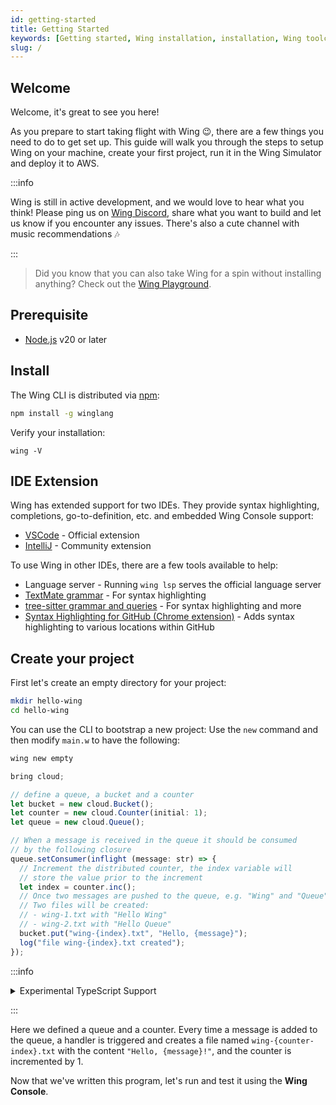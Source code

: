 ```yaml
---
id: getting-started
title: Getting Started
keywords: [Getting started, Wing installation, installation, Wing toolchain]
slug: /
---
```


## Welcome

Welcome, it's great to see you here!

As you prepare to start taking flight with Wing 😉, there are a few things you need to do to get set up.
This guide will walk you through the steps to setup Wing on your machine, create your first project, run it in the Wing Simulator and deploy it to AWS.

:::info

Wing is still in active development, and we would love to hear what you think! Please ping us on [Wing Discord](https://t.winglang.io/discord), share what you want to build
and let us know if you encounter any issues. There's also a cute channel with music recommendations 🎶

:::

> Did you know that you can also take Wing for a spin without installing anything?
> Check out the [Wing Playground](https://www.winglang.io/play/).

## Prerequisite

* [Node.js](https://nodejs.org/en/) v20 or later

## Install

The Wing CLI is distributed via [npm](https://www.npmjs.com/package/winglang):

```sh
npm install -g winglang
```

Verify your installation:
```
wing -V
```

## IDE Extension

Wing has extended support for two IDEs. They provide syntax highlighting, completions, go-to-definition, etc. and embedded Wing Console support:

- [VSCode](https://marketplace.visualstudio.com/items?itemName=Monada.vscode-wing) - Official extension
- [IntelliJ](https://plugins.jetbrains.com/plugin/22353-wing) - Community extension

To use Wing in other IDEs, there are a few tools available to help:

- Language server - Running `wing lsp` serves the official language server
- [TextMate grammar](https://github.com/winglang/wing/blob/main/apps/vscode-wing/syntaxes/wing.tmLanguage.json) - For syntax highlighting
- [tree-sitter grammar and queries](https://github.com/winglang/wing/tree/main/libs/tree-sitter-wing) - For syntax highlighting and more
- [Syntax Highlighting for GitHub (Chrome extension)](https://chromewebstore.google.com/detail/winglang-syntax-hightligh/gjnleleianfjpmckmmdeahlklhcdlakj) - Adds syntax highlighting to various locations within GitHub

## Create your project

First let's create an empty directory for your project:

```sh
mkdir hello-wing
cd hello-wing
```

You can use the CLI to bootstrap a new project: Use the `new` command and then modify `main.w` to have the following:

```sh
wing new empty
```

```js example
bring cloud;

// define a queue, a bucket and a counter
let bucket = new cloud.Bucket();
let counter = new cloud.Counter(initial: 1);
let queue = new cloud.Queue();

// When a message is received in the queue it should be consumed
// by the following closure
queue.setConsumer(inflight (message: str) => {
  // Increment the distributed counter, the index variable will 
  // store the value prior to the increment
  let index = counter.inc();
  // Once two messages are pushed to the queue, e.g. "Wing" and "Queue".
  // Two files will be created:
  // - wing-1.txt with "Hello Wing"
  // - wing-2.txt with "Hello Queue"
  bucket.put("wing-{index}.txt", "Hello, {message}");
  log("file wing-{index}.txt created");
});
```

:::info

<details>
<summary>Experimental TypeScript Support</summary>

If you'd like to use TypeScript instead of winglang, you can add the `--language ts` flag when creating a new project:

```sh
wing new empty --language ts
```

Then modify `main.ts` to have the following, equivalent to the above winglang code:

```ts
import { main, cloud, lift } from "@wingcloud/framework";

main((root) => {
  const bucket = new cloud.Bucket(root, "Bucket");
  const counter = new cloud.Counter(root, "Counter");
  const queue = new cloud.Queue(root, "Queue");

  queue.setConsumer(
    lift({ bucket, counter }).inflight(async ({ bucket, counter }, message) => {
      const index = await counter.inc();
      await bucket.put(`wing-${index}.txt`, `Hello, ${message}`);
      console.log(`file wing-${index}.txt created`);
    })
  );
});
```

The rest of the starting guide will be the same!
See [here](../09-typescript/index.md) for more information on using TypeScript with Wing.
  
</details>

:::

Here we defined a queue and a counter. Every time a message is added to the queue, a handler is triggered and creates a file named `wing-{counter-index}.txt` with the content `"Hello, {message}!"`, and the counter is incremented by 1.

Now that we've written this program, let's run and test it using the **Wing Console**.
